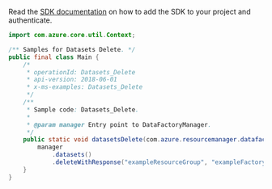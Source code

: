 Read the [SDK documentation](https://github.com/Azure/azure-sdk-for-java/blob/azure-resourcemanager-datafactory_1.0.0-beta.5/sdk/datafactory/azure-resourcemanager-datafactory/README.md) on how to add the SDK to your project and authenticate.

```java
import com.azure.core.util.Context;

/** Samples for Datasets Delete. */
public final class Main {
    /*
     * operationId: Datasets_Delete
     * api-version: 2018-06-01
     * x-ms-examples: Datasets_Delete
     */
    /**
     * Sample code: Datasets_Delete.
     *
     * @param manager Entry point to DataFactoryManager.
     */
    public static void datasetsDelete(com.azure.resourcemanager.datafactory.DataFactoryManager manager) {
        manager
            .datasets()
            .deleteWithResponse("exampleResourceGroup", "exampleFactoryName", "exampleDataset", Context.NONE);
    }
}
```

